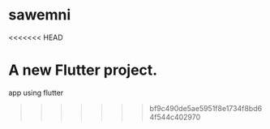 # sawemni
<<<<<<< HEAD

A new Flutter project.
=======
app using flutter
>>>>>>> bf9c490de5ae5951f8e1734f8bd64f544c402970
